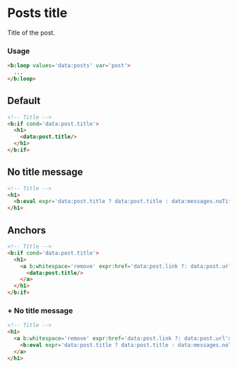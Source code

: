 <!--
@@@title:Posts title@@@
@@@section:Snippets@@@
-->

# Posts title

Title of the post.

### Usage

```html
<b:loop values='data:posts' var='post'>
  ...
</b:loop>
```


## Default

```html
<!-- Title -->
<b:if cond='data:post.title'>
  <h1>
    <data:post.title/>
  </h1>
</b:if>
```


## No title message

```html
<!-- Title -->
<h1>
  <b:eval expr='data:post.title ? data:post.title : data:messages.noTitle'/>
</h1>
```


## Anchors

```html
<!-- Title -->
<b:if cond='data:post.title'>
  <h1>
    <a b:whitespace='remove' expr:href='data:post.link ?: data:post.url'>
      <data:post.title/>
    </a>
  </h1>
</b:if>
```

### + No title message

```html
<!-- Title -->
<h1>
  <a b:whitespace='remove' expr:href='data:post.link ?: data:post.url'>
    <b:eval expr='data:post.title ? data:post.title : data:messages.noTitle'/>
  </a>
</h1>
```
